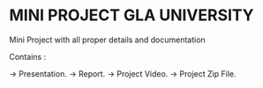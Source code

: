 # MINI PROJECT GLA UNIVERSITY

Mini Project with all proper details and documentation

Contains :

-> Presentation.
-> Report.
-> Project Video.
-> Project Zip File.
